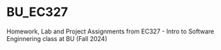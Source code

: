 # BU_EC327
Homework, Lab and Project Assignments from EC327 - Intro to Software Enginnering class at BU (Fall 2024)
